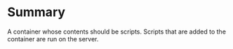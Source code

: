 # Summary
A container whose contents should be scripts. Scripts that are added to the container are run on the server.